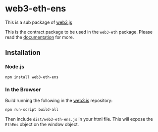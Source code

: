 # web3-eth-ens

This is a sub package of [web3.js][repo]

This is the contract package to be used in the `web3-eth` package.
Please read the [documentation][docs] for more.

## Installation

### Node.js

```bash
npm install web3-eth-ens
```

### In the Browser

Build running the following in the [web3.js][repo] repository:

```bash
npm run-script build-all
```

Then include `dist/web3-eth-ens.js` in your html file.
This will expose the `EthEns` object on the window object.

[docs]: http://web3js.readthedocs.io/en/1.0/
[repo]: https://github.com/ethereum/web3.js


